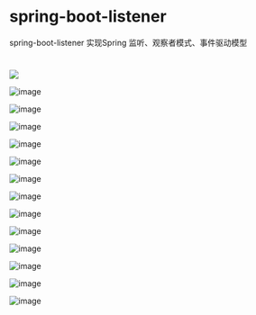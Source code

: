 # spring-boot-listener
spring-boot-listener  实现Spring 监听、观察者模式、事件驱动模型

#
![](https://github.com/SchuckBeta/spring-boot-listener/blob/master/screenshots/listener1.png)

![image](https://github.com/SchuckBeta/spring-boot-listener/blob/master/screenshots/listener2.png)

![image](https://github.com/SchuckBeta/spring-boot-listener/blob/master/screenshots/listener3.png)

![image](https://github.com/SchuckBeta/spring-boot-listener/blob/master/screenshots/listener4.png)

![image](https://github.com/SchuckBeta/spring-boot-listener/blob/master/screenshots/listener5.png)

![image](https://github.com/SchuckBeta/spring-boot-listener/blob/master/screenshots/listener6.png)

![image](https://github.com/SchuckBeta/spring-boot-listener/blob/master/screenshots/listener7.png)

![image](https://github.com/SchuckBeta/spring-boot-listener/blob/master/screenshots/listener8.png)

![image](https://github.com/SchuckBeta/spring-boot-listener/blob/master/screenshots/listener9.png)

![image](https://github.com/SchuckBeta/spring-boot-listener/blob/master/screenshots/listener10.png)

![image](https://github.com/SchuckBeta/spring-boot-listener/blob/master/screenshots/listener11.png)

![image](https://github.com/SchuckBeta/spring-boot-listener/blob/master/screenshots/listener12.png)

![image](https://github.com/SchuckBeta/spring-boot-listener/blob/master/screenshots/listener13.png)

![image](https://github.com/SchuckBeta/spring-boot-listener/blob/master/screenshots/listener14.png)

